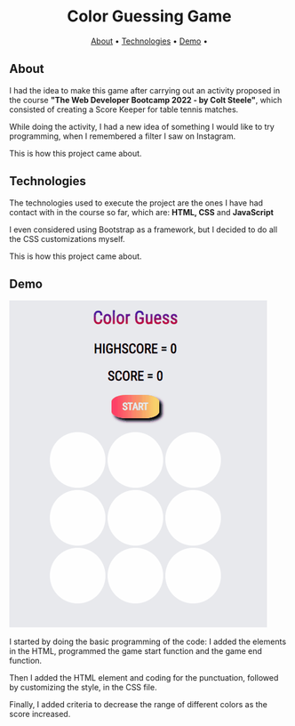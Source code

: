 <h1 align="center">Color Guessing Game</h1>

<p align="center">
<a href="#about">About</a> •
<a href="#technologies">Technologies</a> •
<a href="#demo">Demo</a> •
</p>
<section id="about">
<h2>About</h2>
<p>I had the idea to make this game after carrying out an activity proposed in the course <b>"The Web Developer Bootcamp 2022 - by Colt Steele"</b>, which consisted of creating a Score Keeper for table tennis matches.</p>
<p>While doing the activity, I had a new idea of ​​something I would like to try programming, when I remembered a filter I saw on Instagram.</p>
<p>This is how this project came about.</p>
</section>
<section id="technologies">
<h2>Technologies</h2>
<p>The technologies used to execute the project are the ones I have had contact with in the course so far, which are: <b>HTML, CSS</b> and <b>JavaScript</b></p>
<p>I even considered using Bootstrap as a framework, but I decided to do all the CSS customizations myself.</p>
<p>This is how this project came about.</p>
</section>
<h2>Demo</h2>
<p><div><img src="colorGuessing.gif" alt="A demonstration of game running"></div></p>
<p>I started by doing the basic programming of the code: I added the elements in the HTML, programmed the game start function and the game end function.</p>
<p>Then I added the HTML element and coding for the punctuation, followed by customizing the style, in the CSS file.</p>
<p>Finally, I added criteria to decrease the range of different colors as the score increased.</p>